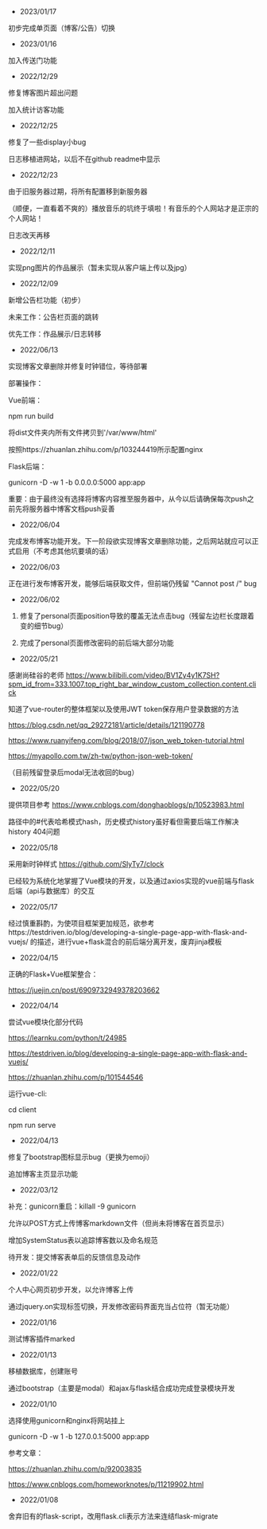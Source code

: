 + 2023/01/17

初步完成单页面（博客/公告）切换

+ 2023/01/16

加入传送门功能

+ 2022/12/29

修复博客图片超出问题

加入统计访客功能

+ 2022/12/25

修复了一些display小bug

日志移植进网站，以后不在github readme中显示

+ 2022/12/23

由于旧服务器过期，将所有配置移到新服务器

（顺便，一直看着不爽的）播放音乐的坑终于填啦！有音乐的个人网站才是正宗的个人网站！

日志改天再移

+ 2022/12/11

实现png图片的作品展示（暂未实现从客户端上传以及jpg）

+ 2022/12/09

新增公告栏功能（初步）

未来工作：公告栏页面的跳转

优先工作：作品展示/日志转移

+ 2022/06/13

实现博客文章删除并修复时钟错位，等待部署

部署操作：

Vue前端：

npm run build

将dist文件夹内所有文件拷贝到'/var/www/html'

按照https://zhuanlan.zhihu.com/p/103244419所示配置nginx

Flask后端：

gunicorn -D -w 1 -b 0.0.0.0:5000 app:app

重要：由于最终没有选择将博客内容推至服务器中，从今以后请确保每次push之前先将服务器中博客文档push妥善

+ 2022/06/04

完成发布博客功能开发。下一阶段欲实现博客文章删除功能，之后网站就应可以正式启用（不考虑其他坑要填的话）

+ 2022/06/03

正在进行发布博客开发，能够后端获取文件，但前端仍残留 "Cannot post /" bug

+ 2022/06/02

1. 修复了personal页面position导致的覆盖无法点击bug（残留左边栏长度跟着变的细节bug）

2. 完成了personal页面修改密码的前后端大部分功能

+ 2022/05/21

感谢尚硅谷的老师 https://www.bilibili.com/video/BV1Zy4y1K7SH?spm_id_from=333.1007.top_right_bar_window_custom_collection.content.click

知道了vue-router的整体框架以及使用JWT token保存用户登录数据的方法

https://blog.csdn.net/qq_29272181/article/details/121190778

https://www.ruanyifeng.com/blog/2018/07/json_web_token-tutorial.html

https://myapollo.com.tw/zh-tw/python-json-web-token/

（目前残留登录后modal无法收回的bug）

+ 2022/05/20

提供项目参考 https://www.cnblogs.com/donghaoblogs/p/10523983.html

路径中的#代表哈希模式hash，历史模式history虽好看但需要后端工作解决history 404问题

+ 2022/05/18

采用新时钟样式 https://github.com/SlyTy7/clock

已经较为系统化地掌握了Vue模块的开发，以及通过axios实现的vue前端与flask后端（api与数据库）的交互

+ 2022/05/17

经过慎重斟酌，为使项目框架更加规范，欲参考https://testdriven.io/blog/developing-a-single-page-app-with-flask-and-vuejs/ 的描述，进行vue+flask混合的前后端分离开发，废弃jinja模板

+ 2022/04/15

正确的Flask+Vue框架整合：

https://juejin.cn/post/6909732949378203662

+ 2022/04/14

尝试vue模块化部分代码

https://learnku.com/python/t/24985

https://testdriven.io/blog/developing-a-single-page-app-with-flask-and-vuejs/

https://zhuanlan.zhihu.com/p/101544546

运行vue-cli:

cd client

npm run serve

+ 2022/04/13

修复了bootstrap图标显示bug（更换为emoji）

追加博客主页显示功能

+ 2022/03/12

补充：gunicorn重启：killall -9 gunicorn

允许以POST方式上传博客markdown文件（但尚未将博客在首页显示）

增加SystemStatus表以追踪博客数以及命名规范

待开发：提交博客表单后的反馈信息及动作

+ 2022/01/22

个人中心网页初步开发，以允许博客上传

通过jquery.on实现标签切换，开发修改密码界面充当占位符（暂无功能）

+ 2022/01/16

测试博客插件marked

+ 2022/01/13

移植数据库，创建账号

通过bootstrap（主要是modal）和ajax与flask结合成功完成登录模块开发

+ 2022/01/10

选择使用gunicorn和nginx将网站挂上

gunicorn -D -w 1 -b 127.0.0.1:5000 app:app

参考文章：

https://zhuanlan.zhihu.com/p/92003835

https://www.cnblogs.com/homeworknotes/p/11219902.html

+ 2022/01/08

舍弃旧有的flask-script，改用flask.cli表示方法来连结flask-migrate
